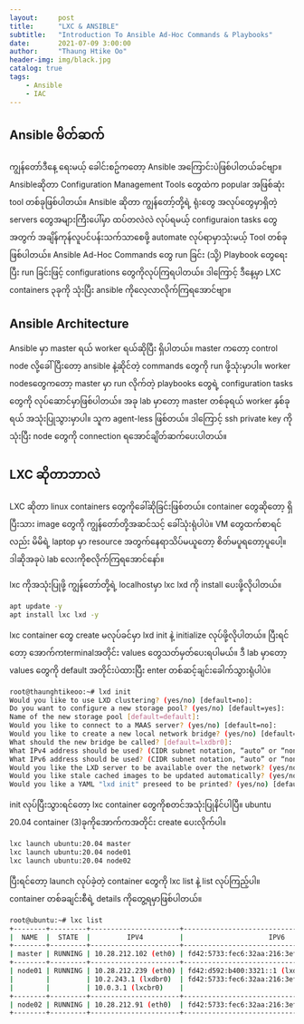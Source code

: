 ```yaml
---
layout:     post
title:      "LXC & ANSIBLE"
subtitle:   "Introduction To Ansible Ad-Hoc Commands & Playbooks"
date:       2021-07-09 3:00:00
author:     "Thaung Htike Oo"
header-img: img/black.jpg
catalog: true
tags:
    - Ansible
    - IAC
---
```


<h2> Ansible မိတ်ဆက် </h2>
<p>
ကျွန်တော်ဒီနေ့ ရေးမယ့် ခေါင်းစဥ်ကတော့ Ansible အကြောင်းပဲဖြစ်ပါတယ်ခင်ဗျာ။ Ansibleဆိုတာ Configuration Management Tools တွေထဲက popular အဖြစ်ဆုံး tool တစ်ခုဖြစ်ပါတယ်။ Ansible ဆိုတာ ကျွန်တော့်တို့ရဲ့ ရုံးတွေ အလုပ်တွေမှာရှိတဲ့ servers တွေအများကြီးပေါ်မှာ ထပ်တလဲလဲ လုပ်ရမယ့် configuraion tasks တွေအတွက် အချိန်ကုန်လူပင်ပန်းသက်သာစေဖို့ automate လုပ်ရာမှာသုံးမယ့် Tool တစ်ခုဖြစ်ပါတယ်။ Ansible Ad-Hoc Commands တွေ run ခြင်း (သို့) Playbook တွေရေးပြီး run ခြင်းဖြင့် configurations တွေကိုလုပ်ကြရပါတယ်။ ဒါကြောင့် ဒီနေ့မှာ LXC containers ၃ခုကို သုံးပြီး ansible ကိုလေ့လာလိုက်ကြရအောင်ဗျာ။
</p>

<h2> Ansible Architecture </h2>
Ansible မှာ master ရယ် worker ရယ်ဆိုပြီး ရှိပါတယ်။ master ကတော့ control node လို့ခေါ်ပြီးတော့ ansible နဲ့ဆိုင်တဲ့ commands တွေကို run ဖို့သုံးမှာပါ။ worker nodesတွေကတော့ master မှာ run လိုက်တဲ့ playbooks တွေရဲ့ configuration tasks တွေကို လုပ်ဆောင်မှာဖြစ်ပါတယ်။ အခု lab မှာတော့ master တစ်ခုရယ် worker နှစ်ခုရယ် အသုံးပြုသွားမှာပါ။ သူက agent-less ဖြစ်တယ်။ ဒါကြောင့် ssh private key ကိုသုံးပြီး node တွေကို connection ရအောင်ချိတ်ဆက်ပေးပါတယ်။

<h2> LXC ဆိုတာဘာလဲ </h2>
<p>
LXC ဆိုတာ linux containers တွေကိုခေါ်ဆိုခြင်းဖြစ်တယ်။ container တွေဆိုတော့ ရှိပြီးသား image တွေကို ကျွန်တော်တို့အဆင်သင့် ခေါ်သုံးရုံပါပဲ။ VM တွေထက်စာရင်လည်း မိမိရဲ့ laptop မှာ resource အတွက်နေရာသိပ်မယူတော့ စိတ်မပူရတော့ပူပေါ့။ ဒါဆိုအခုပဲ lab လေးကိုစလိုက်ကြရအောင်နော်။
</p>

lxc ကိုအသုံးပြုဖို့ ကျွန်တော်တို့ရဲ့ localhostမှာ lxc lxd ကို install ပေးဖို့လိုပါတယ်။
```bash
apt update -y
apt install lxc lxd -y
```
lxc container တွေ create မလုပ်ခင်မှာ lxd init နဲ့ initialize လုပ်ဖို့လိုပါတယ်။ ပြီးရင်တော့ အောက်ကterminalအတိုင်း values တွေသတ်မှတ်ပေးရပါမယ်။ ဒီ lab မှာတော့ values တွေကို default အတိုင်းပဲထားပြီး enter တစ်ဆင့်ချင်းခေါက်သွားရုံပါပဲ။
```bash
root@thaunghtikeoo:~# lxd init
Would you like to use LXD clustering? (yes/no) [default=no]: 
Do you want to configure a new storage pool? (yes/no) [default=yes]: 
Name of the new storage pool [default=default]: 
Would you like to connect to a MAAS server? (yes/no) [default=no]: 
Would you like to create a new local network bridge? (yes/no) [default=yes]: 
What should the new bridge be called? [default=lxdbr0]: 
What IPv4 address should be used? (CIDR subnet notation, “auto” or “none”) [default=auto]: 
What IPv6 address should be used? (CIDR subnet notation, “auto” or “none”) [default=auto]: 
Would you like the LXD server to be available over the network? (yes/no) [default=no]: 
Would you like stale cached images to be updated automatically? (yes/no) [default=yes] 
Would you like a YAML "lxd init" preseed to be printed? (yes/no) [default=no]: 
```
init လုပ်ပြီးသွားရင်တော့ lxc container တွေကိုစတင်အသုံးပြုနိင်ပါပြီ။ ubuntu 20.04 container (3)ခုကိုအောက်ကအတိုင်း create ပေးလိုက်ပါ။
```bash
lxc launch ubuntu:20.04 master
lxc launch ubuntu:20.04 node01
lxc launch ubuntu:20.04 node02
```
ပြီးရင်တော့ launch လုပ်ခဲ့တဲ့ container တွေကို lxc list နဲ့ list လုပ်ကြည့်ပါ။ container တစ်ခချင်းစီရဲ့ details ကိုတွေ့ရမှာဖြစ်ပါတယ်။
```bash
root@ubuntu:~# lxc list
+--------+---------+----------------------+-----------------------------------------------+-----------+-----------+
|  NAME  |  STATE  |         IPV4         |                     IPV6                      |   TYPE    | SNAPSHOTS |
+--------+---------+----------------------+-----------------------------------------------+-----------+-----------+
| master | RUNNING | 10.28.212.102 (eth0) | fd42:5733:fec6:32aa:216:3eff:fe7b:eeb2 (eth0) | CONTAINER | 0         |
+--------+---------+----------------------+-----------------------------------------------+-----------+-----------+
| node01 | RUNNING | 10.28.212.239 (eth0) | fd42:d592:b400:3321::1 (lxdbr0)               | CONTAINER | 0         |
|        |         | 10.2.243.1 (lxdbr0)  | fd42:5733:fec6:32aa:216:3eff:fe38:4e2a (eth0) |           |           |
|        |         | 10.0.3.1 (lxcbr0)    |                                               |           |           |
+--------+---------+----------------------+-----------------------------------------------+-----------+-----------+
| node02 | RUNNING | 10.28.212.91 (eth0)  | fd42:5733:fec6:32aa:216:3eff:fe53:dc93 (eth0) | CONTAINER | 0         |
+--------+---------+----------------------+-----------------------------------------------+-----------+-----------+
```
